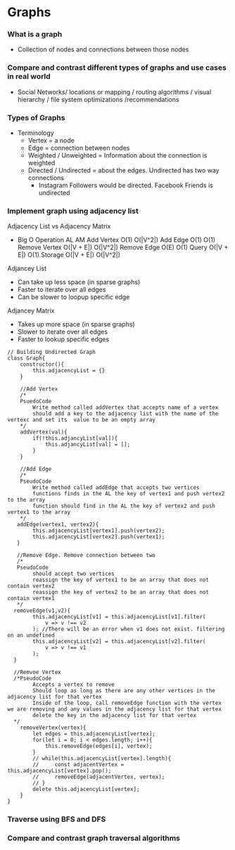 # Graphs
### What is a graph
- Collection of nodes and connections between those nodes
### Compare and contrast different types of graphs and use cases in real world
- Social Networks/ locations or mapping / routing algorithms / visual hierarchy / file system optimizations /recommendations
### Types of Graphs
- Terminology
    - Vertex = a node
    - Edge = connection between nodes
    - Weighted / Unweighted = Information about the connection is weighted
    - Directed / Undirected = about the edges. Undirected has two way connections
        - Instagram Followers would be directed. Facebook Friends is undirected
### Implement graph using adjacency list
Adjacency List vs Adjacency Matrix
- Big O
Operation       AL          AM
Add Vertex      O(1)        O(|V^2|)
Add Edge        O(1)        O(1)
Remove Vertex   O(|V + E|)  O(|V^2|)
Remove Edge     O(E)        O(1)
Query           O(|V + E|)  O(1)
Storage         O(|V + E|)  O(|V^2|)

Adjancey List
- Can take up less space (in sparse graphs)
- Faster to iterate over all edges 
- Can be slower to loopup specific edge

Adjancey Matrix
- Takes up more space (in sparse graphs)
- Slower to iterate over all edges
- Faster to lookup specific edges

```JS
// Building Undirected Graph
class Graph{
    constructor(){
        this.adjacencyList = {}
    }

    //Add Vertex
    /*
    PsuedoCode
        Write method called addVertex that accepts name of a vertex
        should add a key to the adjacency list with the name of the vertexc and set its  value to be an empty array
    */
    addVertex(val){
        if(!this.adjancyList[val]){
            this.adjancyList[val] = [];
        }
    }

    //Add Edge
    /*
    PseudoCode
        Write method called addEdge that accepts two vertices
        functions finds in the AL the key of vertex1 and push vertex2 to the array
        function should find in the AL the key of vertex2 and push vertex1 to the array
    */
   addEdge(vertex1, vertex2){
        this.adjacencyList[vertex1].push(vertex2);
        this.adjacencyList[vertex2].push(vertex1);
   }

   //Remove Edge. Remove connection between two
   /*
   PseudoCode
        should accept two vertices
        reassign the key of vertex1 to be an array that does not contain vertex2
        reassign the key of vertex2 to be an array that does not contain vertex1
   */
  removeEdge(v1,v2){
        this.adjacencyList[v1] = this.adjacencyList[v1].filter(
            v => v !== v2
        ); //There will be an error when v1 does not exist. filtering on an undefined
        this.adjacencyList[v2] = this.adjacencyList[v2].filter(
            v => v !== v1
        );
  }

  //Remvoe Vertex
  /*PseudoCode
        Accepts a vertex to remove
        Should loop as long as there are any other vertices in the adjacency list for that vertex
        Inside of the loop, call removeEdge function with the vertex we are removing and any values in the adjacency list for that vertex
        delete the key in the adjacency list for that vertex
  */
    removeVertex(vertex){
        let edges = this.adjacencyList[vertex];
        for(let i = 0; i < edges.length; i++){
            this.removeEdge(edges[i], vertex);
        }
        // while(this.adjacencyList[vertex].length){
        //     const adjacentVertex = this.adjacencyList[vertex].pop();
        //     removeEdge(adjacentVertex, vertex);
        // }
        delete this.adjacencyList[vertex];
    }
}
```
### Traverse using BFS and DFS

### Compare and contrast graph traversal algorithms